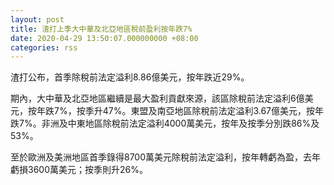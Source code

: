 ```yaml
---
layout: post
title: 渣打上季大中華及北亞地區稅前盈利按年跌7%
date: 2020-04-29 13:50:07.000000000 +08:00
categories: rss
---
```


渣打公布，首季除稅前法定溢利8.86億美元，按年跌近29%。

期內，大中華及北亞地區繼續是最大盈利貢獻來源，該區除稅前法定溢利6億美元，按年跌7%，按季升47%。東盟及南亞地區除稅前法定溢利3.67億美元，按年跌7%。非洲及中東地區除稅前法定溢利4000萬美元，按年及按季分別跌86%及53%。

至於歐洲及美洲地區首季錄得8700萬美元除稅前法定溢利，按年轉虧為盈，去年虧損3600萬美元；按季則升26%。
